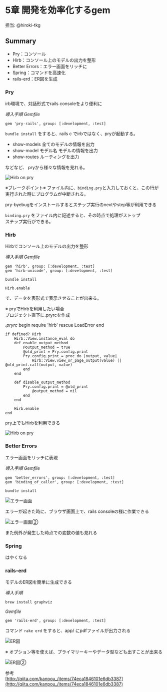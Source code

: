 # 5章 開発を効率化するgem
担当: @hiroki-tkg


## Summary
* Pry：コンソール
* Hirb：コンソール上のモデルの出力を整形
* Better Errors：エラー画面をリッチに
* Spring：コマンドを高速化
* rails-erd：ER図を生成


### Pry
irb環境で、対話形式でrails consoleをより便利に

*導入手順*
*Gemfile*
	
	gem 'pry-rails', group: [:development, :test]


`bundle install` をすると、rails c でirbではなく、pryが起動する。

* show-models 全てのモデルの情報を出力
* show-model モデル名 モデルの情報を出力
* show-routes ルーティングを出力

などなど、
pryから様々な情報を見れる。

![Hirb on pry](http://hiroki-tkg.com/wp-content/uploads/pry.png)


※ブレークポイント※
ファイル内に、`binding.pry`と入力しておくと、この行が実行された時にプログラムが中断される。

pry-byebugをインストールするとステップ実行のnextやstep等が利用できる

`binding.pry` をファイル内に記述すると、その時点で処理がストップ  
ステップ実行ができる。


### Hirb
Hirbでコンソール上のモデルの出力を整形

*導入手順*
*Gemfile*
	
	gem 'hirb', group: [:development, :test]
	gem 'hirb-unicode', group: [:development, :test]


`bundle install`

`Hirb.enable`

で、データを表形式で表示させることが出来る。

※ pryでHirbを利用したい場合  
プロジェクト直下に.pryrcを作成

*.pryrc*
	begin                                                                                                                                                     	require 'hirb'
	rescue LoadError
	end

	if defined? Hirb
		Hirb::View.instance_eval do
		def enable_output_method
			@output_method = true
			@old_print = Pry.config.print
			Pry.config.print = proc do |output, value|
				Hirb::View.view_or_page_output(value) || @old_print.call(output, value)
			end
		end

		def disable_output_method
			Pry.config.print = @old_print
				@output_method = nil     
			end
		end

		Hirb.enable
	end                          


pry上でもHirbを利用できる

![Hirb on pry](http://hiroki-tkg.com/wp-content/uploads/hirb.png)



### Better Errors
エラー画面をリッチに表現

*導入手順*
*Gemfile*
	
	gem 'better_errors', group: [:development, :test]
	gem 'binding_of_caller', group: [:development, :test]


`bundle install`

![エラー画面](http://hiroki-tkg.com/wp-content/uploads/better_errors.png)

エラーが起きた時に、ブラウザ画面上で、rails consoleの様に作業できる

![エラー画面②](http://hiroki-tkg.com/wp-content/uploads/better_errors_2.png)

また例外が発生した時点での変数の値も見れる


### Spring
はやくなる


### rails-erd
モデルのER図を簡単に生成できる

*導入手順*

	brew install graphviz

*Gemfile*
	
	gem 'rails-erd', group: [:development, :test]

コマンド `rake erd` をすると、app/ にpdfファイルが出力される

![ER図](http://hiroki-tkg.com/wp-content/uploads/er.png)

※ オプション等を使えば、プライマリーキーやデータ型なども出すことが出来る

![ER図②](http://hiroki-tkg.com/wp-content/uploads/er_2.png)

参考  
[http://qiita.com/kanpou_/items/74eca1846101e6db3387](http://qiita.com/kanpou_/items/74eca1846101e6db3387)
	

